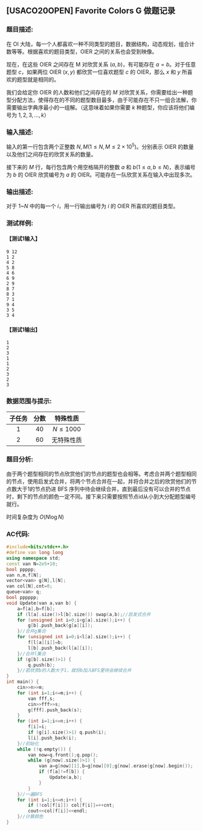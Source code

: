 [Pixiv: 69646857]: 'https://cdn.jsdelivr.net/gh/LittleYang0531/Photo/69646857_p0.jpg'

## [USACO20OPEN] Favorite Colors G 做题记录

### 题目描述:

​在 OI 大陆，每一个人都喜欢一种不同类型的题目，数据结构，动态规划，组合计数等等。根据喜欢的题目类型，OIER 之间的关系也会受到映像。

​现在，在这些 OIER 之间存在 M 对欣赏关系 $(a,b)$，有可能存在 $a=b$。对于任意题型 $c$，如果两位 OIER $(x,y)$ 都欣赏一位喜欢题型 $c$ 的 OIER，那么 $x$ 和 $y$ 所喜欢的题型就是相同的。 

​我们会给定你 OIER 的人数和他们之间存在的 $M$ 对欣赏关系，你需要给出一种题型分配方法，使得存在的不同的题型数目最多，由于可能存在不只一组合法解，你需要输出字典序最小的一组解。（这意味着如果你需要 $k$ 种题型，你应该将他们编号为 $1,2,3,...,k$）

### 输入描述:

​输入的第一行包含两个正整数 $N,M(1\leq N,M\leq 2\times 10^5)$。分别表示 OIER 的数量以及他们之间存在的欣赏关系的数量。

​接下来的 $M$ 行，每行包含两个用空格隔开的整数 $a$ 和 $b(1\leq a,b\leq N)$，表示编号为 $b$ 的 OIER 欣赏编号为 $a$ 的 OIER。可能存在一队欣赏关系在输入中出现多次。

### 输出描述:

​对于 $1$~$N$ 中的每一个 $i$，用一行输出编号为 $i$ 的 OIER 所喜欢的题目类型。

### 测试样例:

#### 【测试1输入】

```
9 12
1 2
4 2
5 8
4 6
6 9
2 9
8 7
8 3
7 1
9 4
3 5
3 4
```

#### 【测试1输出】

```
1
2
3
1
1
2
3
2
3
```

### 数据范围与提示:

| 子任务 | 分数 |   特殊性质   |
| :----: | :--: | :----------: |
|   1    |  40  | $N\leq 1000$ |
|   2    |  60  |  无特殊性质  |

### 题目分析:

​由于两个题型相同的节点欣赏他们的节点的题型也会相等。考虑合并两个题型相同的节点，使用启发式合并，将两个节点合并在一起，并将合并之后的欣赏他们的节点数大于1的节点扔进 BFS 序列中待会继续合并，直到最后没有可以合并的节点时，剩下的节点的颜色一定不同。接下来只需要按照节点id从小到大分配题型编号就行。

​时间复杂度为 $O(N\log N)$

### AC代码:

```C++
#include<bits/stdc++.h>
#define van long long
using namespace std;
const van N=2e5+10;
bool ppppp;
van n,m,f[N];
vector<van> g[N],l[N];
van col[N],cnt=0;
queue<van> q;
bool pppppp;
void Update(van a,van b) {
	a=f[a],b=f[b];
	if (l[a].size()>l[b].size()) swap(a,b);//启发式合并
	for (unsigned int i=0;i<g[a].size();i++) {
		g[b].push_back(g[a][i]);
	}//合并g集合
	for (unsigned int i=0;i<l[a].size();i++) {
		f[l[a][i]]=b;
		l[b].push_back(l[a][i]);
	}//合并l集合
	if (g[b].size()>1) {
		q.push(b);
	}//若欣赏b的人数大于1，就将b加入BFS里待会继续合并
}
int main() {
	cin>>n>>m;
	for (int i=1;i<=m;i++) {
		van fff,s;
		cin>>fff>>s;
		g[fff].push_back(s);
	}
	for (int i=1;i<=n;i++) {
		f[i]=i;
		if (g[i].size()>1) q.push(i);
		l[i].push_back(i);
	}//初始化
	while (!q.empty()) {
		van now=q.front();q.pop();
		while (g[now].size()>1) {
			van a=g[now][1],b=g[now][0];g[now].erase(g[now].begin());
			if (f[a]!=f[b]) {
				Update(a,b);
			}
		}
	}//一遍BFS
	for (int i=1;i<=n;i++) {
		if (!col[f[i]]) col[f[i]]=++cnt;
		cout<<col[f[i]]<<endl;
	}//计算颜色
}
```

